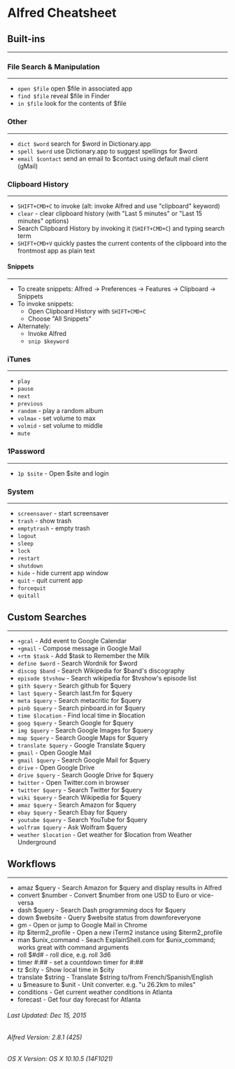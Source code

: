 # Alfred Cheatsheet

## Built-ins

---

### File Search & Manipulation

---

* `open $file` open $file in associated app
* `find $file` reveal $file in Finder
* `in $file` look for the contents of $file

### Other

---

* `dict $word` search for $word in Dictionary.app
* `spell $word` use Dictionary.app to suggest spellings for $word
* `email $contact` send an email to $contact using default mail client (gMail)

### Clipboard History

---

* `SHIFT+CMD+C` to invoke (alt: invoke Alfred and use "clipboard" keyword)
* `clear` - clear clipboard history (with "Last 5 minutes" or "Last 15 minutes" options)
* Search Clipboard History by invoking it (`SHIFT+CMD+C`) and typing search term
* `SHIFT+CMD+V` quickly pastes the current contents of the clipboard into the frontmost app as plain text

#### Snippets

---

* To create snippets: Alfred -> Preferences -> Features -> Clipboard -> Snippets
* To invoke snippets:
  * Open Clipboard History with `SHIFT+CMD+C`
  * Choose "All Snippets"
* Alternately:
  * Invoke Alfred
  * `snip $keyword`

### iTunes

---

* `play`
* `pause`
* `next`
* `previous`
* `random` - play a random album
* `volmax` - set volume to max
* `volmid` - set volume to middle
* `mute`

### 1Password

---

* `1p $site` - Open $site and login

### System

---

* `screensaver` - start screensaver
* `trash` - show trash
* `emptytrash` - empty trash
* `logout`
* `sleep`
* `lock`
* `restart`
* `shutdown`
* `hide` - hide current app window
* `quit` - quit current app
* `forcequit`
* `quitall`

## Custom Searches

---

* `+gcal` - Add event to Google Calendar
* `+gmail` - Compose message in Google Mail
* `+rtm $task` - Add $task to Remember the Milk
* `define $word` - Search Wordnik for $word
* `discog $band` - Search Wikipedia for $band's discography
* `episode $tvshow` - Search wikipedia for $tvshow's episode list
* `gith $query` - Search github for $query
* `last $query` - Search last.fm for $query
* `meta $query` - Search metacritic for $query
* `pinb $query` - Search pinboard.in for $query
* `time $location` - Find local time in $location
* `goog $query` - Search Google for $query
* `img $query` - Search Google Images for $query
* `map $query` - Search Google Maps for $query
* `translate $query` - Google Translate $query
* `gmail` - Open Google Mail
* `gmail $query` - Search Google Mail for $query
* `drive` - Open Google Drive
* `drive $query` - Search Google Drive for $query
* `twitter` - Open Twitter.com in browser
* `twitter $query` - Search Twitter for $query
* `wiki $query` - Search Wikipedia for $query
* `amaz $query` - Search Amazon for $query
* `ebay $query` - Search Ebay for $query
* `youtube $query` - Search YouTube for $query
* `wolfram $query` - Ask Wolfram $query
* `weather $location` - Get weather for $location from Weather Underground

## Workflows

---

* amaz $query - Search Amazon for $query and display results in Alfred
* convert $number - Convert $number from one USD to Euro or vice-versa
* dash $query - Search Dash programming docs for $query
* down $website - Query $website status from downforeveryone
* gm - Open or jump to Google Mail in Chrome
* itp $iterm2_profile - Open a new iTerm2 instance using $iterm2_profile
* man $unix_command - Seach ExplainShell.com for $unix_command; works great with command arguments
* roll $#d# - roll dice, e.g. roll 3d6
* timer #:## - set a countdown timer for #:##
* tz $city - Show local time in $city
* translate $string - Translate $string to/from French/Spanish/English
* u $measure to $unit - Unit converter. e.g. "u 26.2km to miles"
* conditions - Get current weather conditions in Atlanta
* forecast - Get four day forecast for Atlanta

###### Last Updated: Dec 15, 2015

###### Alfred Version: 2.8.1 (425)

###### OS X Version: OS X 10.10.5 (14F1021)
